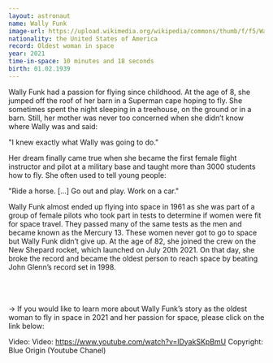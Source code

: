 ```yaml
---
layout: astronaut
name: Wally Funk
image-url: https://upload.wikimedia.org/wikipedia/commons/thumb/f/f5/Wally_Funk_2012.jpg/640px-Wally_Funk_2012.jpg
nationality: the United States of America
record: Oldest woman in space
year: 2021
time-in-space: 10 minutes and 18 seconds
birth: 01.02.1939
---
```


Wally Funk had a passion for flying since childhood. At the age of 8, she jumped off the roof of her barn in a Superman cape hoping to fly. She sometimes spent the night sleeping in a treehouse, on the ground or in a barn. Still, her mother was never too concerned when she didn’t know where Wally was and said:

<div class="quotes">
"I knew exactly what Wally was going to do."
</div>

Her dream finally came true when she became the first female flight instructor and pilot at a military base and taught more than 3000 students how to fly. She often used to tell young people:

<div class="quotes">
"Ride a horse. [...] Go out and play. Work on a car."
</div>

Wally Funk almost ended up flying into space in 1961 as she was part of a group of female pilots who took part in tests to determine if women were fit for space travel. They passed many of the same tests as the men and became known as the Mercury 13. These women never got to go to space but Wally Funk didn’t give up. At the age of 82, she joined the crew on the New Shepard rocket, which launched on July 20th 2021. On that day, she broke the record and became the oldest person to reach space by beating John Glenn’s record set in 1998.

<br>
<br>
<br>
-> If you would like to learn more about Wally Funk’s story as the oldest woman to fly in space in 2021 and her passion for space, please click on the link below:

Video: Video: https://www.youtube.com/watch?v=lDyakSKpBmU
Copyright: Blue Origin (Youtube Chanel)
